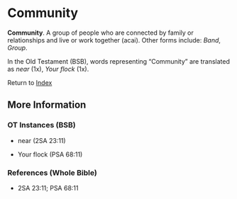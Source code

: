 # Community
**Community**. 
A group of people who are connected by family or relationships and live or work together (acai). 
Other forms include: 
*Band*, *Group*. 


In the Old Testament (BSB), words representing “Community” are translated as 
*near* (1x), *Your flock* (1x). 




Return to [Index](00-Index.md)

## More Information

### OT Instances (BSB)

* near (2SA 23:11)

* Your flock (PSA 68:11)



### References (Whole Bible)

* 2SA 23:11; PSA 68:11



